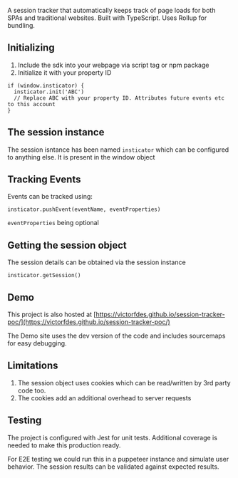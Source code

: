 A session tracker that automatically keeps track of page loads for both SPAs and traditional websites. Built with TypeScript. Uses Rollup for bundling.

## Initializing

1. Include the sdk into your webpage via script tag or npm package
2. Initialize it with your property ID

```
if (window.insticator) {
  insticator.init('ABC') 
  // Replace ABC with your property ID. Attributes future events etc to this account
}
```

## The session instance

The session isntance has been named `insticator` which can be configured to anything else. It is present in the window object

## Tracking Events

Events can be tracked using:
```
insticator.pushEvent(eventName, eventProperties)
```
`eventProperties` being optional

## Getting the session object
The session details can be obtained via the session instance
```
insticator.getSession()
```

## Demo

This project is also hosted at [https://victorfdes.github.io/session-tracker-poc/](https://victorfdes.github.io/session-tracker-poc/)

The Demo site uses the dev version of the code and includes sourcemaps for easy debugging.

## Limitations

1. The session object uses cookies which can be read/written by 3rd party code too.
2. The cookies add an additional overhead to server requests

## Testing
The project is configured with Jest for unit tests. 
Additional coverage is needed to make this production ready.

For E2E testing we could run this in a puppeteer instance and simulate user behavior. The session results can be validated against expected results.
